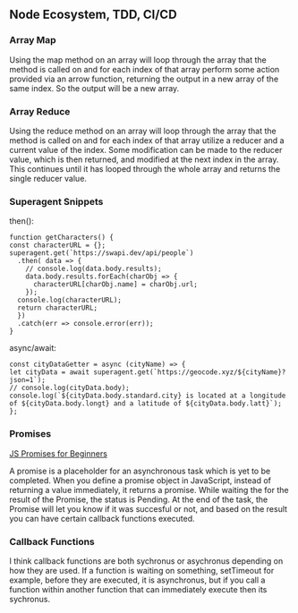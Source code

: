 ## Node Ecosystem, TDD, CI/CD

### Array Map
Using the map method on an array will loop through the array that the method is called on and for each index of that array perform some action provided via an arrow function, returning the output in a new array of the same index. So the output will be a new array.

### Array Reduce
Using the reduce method on an array will loop through the array that the method is called on and for each index of that array utilize a reducer and a current value of the index. Some modification can be made to the reducer value, which is then returned, and modified at the next index in the array. This continues until it has looped through the whole array and returns the single reducer value.

### Superagent Snippets

then():

```
function getCharacters() {
const characterURL = {};
superagent.get(`https://swapi.dev/api/people`)
  .then( data => {
    // console.log(data.body.results);
    data.body.results.forEach(charObj => {
      characterURL[charObj.name] = charObj.url;
    });
  console.log(characterURL);
  return characterURL;
  })
  .catch(err => console.error(err));
}
```

async/await:

```
const cityDataGetter = async (cityName) => {
let cityData = await superagent.get(`https://geocode.xyz/${cityName}?json=1`);
// console.log(cityData.body);
console.log(`${cityData.body.standard.city} is located at a longitude of ${cityData.body.longt} and a latitude of ${cityData.body.latt}`);
};
```

### Promises
[JS Promises for Beginners](https://www.freecodecamp.org/news/what-is-promise-in-javascript-for-beginners/)

A promise is a placeholder for an asynchronous task which is yet to be completed. When you define a promise object in JavaScript, instead of returning a value immediately, it returns a promise. While waiting the for the result of the Promise, the status is Pending. At the end of the task, the Promise will let you know if it was succesful or not, and based on the result you can have certain callback functions executed.


### Callback Functions
I think callback functions are both sychronus or asychronus depending on how they are used. If a function is waiting on something, setTimeout for example, before they are executed, it is asynchronus, but if you call a function within another function that can immediately execute then its sychronus.
